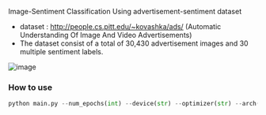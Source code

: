 Image-Sentiment Classification Using advertisement-sentiment dataset

- dataset : http://people.cs.pitt.edu/~kovashka/ads/ (Automatic Understanding Of Image And Video Advertisements)
- The dataset consist of a total of 30,430 advertisement images and 30 multiple sentiment labels.

![image](https://user-images.githubusercontent.com/60679596/163516312-6125c8ed-1e4c-4e08-b006-625d0676c35b.png)


### How to use

```python
python main.py --num_epochs(int) --device(str) --optimizer(str) --arch(str)
```
